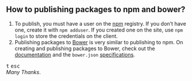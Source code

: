 ## How to publishing packages to npm and bower?

1. To publish, you must have a user on the [npm](https://www.npmjs.com/) registry. If you don’t have one, create it with `npm adduser`. If you created one on the site, use `npm login` to store the credentials on the client.
2. Publishing packages to [Bower](http://bower.io/) is very similar to publishing to npm. On creating and publishing packages to Bower, check out the [documentation](http://bower.io/docs/creating-packages/) and the `bower.json` [specifications](https://github.com/bower/spec).

<kbd>t</kbd>&nbsp;<kbd>esc</kbd><br/><i>Many Thanks</i>.
